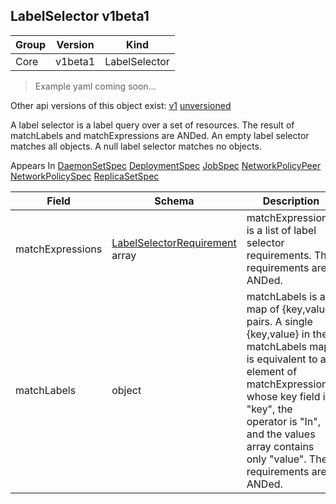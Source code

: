 ## LabelSelector v1beta1

Group        | Version     | Kind
------------ | ---------- | -----------
Core | v1beta1 | LabelSelector

> Example yaml coming soon...

<aside class="notice">Other api versions of this object exist: <a href="#labelselector-v1">v1</a> <a href="#labelselector-unversioned">unversioned</a> </aside>

A label selector is a label query over a set of resources. The result of matchLabels and matchExpressions are ANDed. An empty label selector matches all objects. A null label selector matches no objects.

<aside class="notice">
Appears In  <a href="#daemonsetspec-v1beta1">DaemonSetSpec</a>  <a href="#deploymentspec-v1beta1">DeploymentSpec</a>  <a href="#jobspec-v1beta1">JobSpec</a>  <a href="#networkpolicypeer-v1beta1">NetworkPolicyPeer</a>  <a href="#networkpolicyspec-v1beta1">NetworkPolicySpec</a>  <a href="#replicasetspec-v1beta1">ReplicaSetSpec</a> </aside>

Field        | Schema     | Description
------------ | ---------- | -----------
matchExpressions | [LabelSelectorRequirement](#labelselectorrequirement-v1beta1) array | matchExpressions is a list of label selector requirements. The requirements are ANDed.
matchLabels | object | matchLabels is a map of {key,value} pairs. A single {key,value} in the matchLabels map is equivalent to an element of matchExpressions, whose key field is "key", the operator is "In", and the values array contains only "value". The requirements are ANDed.

